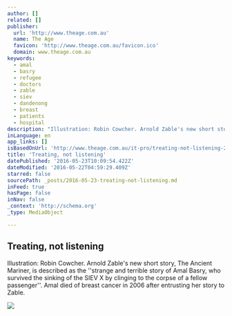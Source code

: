 ```yaml
---
author: []
related: []
publisher:
  url: 'http://www.theage.com.au'
  name: The Age
  favicon: 'http://www.theage.com.au/favicon.ico'
  domain: www.theage.com.au
keywords:
  - amal
  - basry
  - refugee
  - doctors
  - zable
  - siev
  - dandenong
  - breast
  - patients
  - hospital
description: "Illustration: Robin Cowcher. Arnold Zable's new short story, The Ancient Mariner, is described as the ''strange and terrible story of Amal Basry, who survived the sinking of the SIEV X by clinging to the corpse of a fellow passenger''. Amal died of breast cancer in 2006 after entrusting her story to Zable."
inLanguage: en
app_links: []
isBasedOnUrl: 'http://www.theage.com.au/it-pro/treating-not-listening-20110830-1jk13'
title: 'Treating, not listening'
datePublished: '2016-05-23T10:09:54.422Z'
dateModified: '2016-05-22T04:59:29.409Z'
starred: false
sourcePath: _posts/2016-05-23-treating-not-listening.md
inFeed: true
hasPage: false
inNav: false
_context: 'http://schema.org'
_type: MediaObject

---
```

<article style=""><h1>Treating, not listening</h1><p>Illustration: Robin Cowcher. Arnold Zable's new short story, The Ancient Mariner, is described as the ''strange and terrible story of Amal Basry, who survived the sinking of the SIEV X by clinging to the corpse of a fellow passenger''. Amal died of breast cancer in 2006 after entrusting her story to Zable.</p><img src="http://www.theage.com.au/content/dam/images/1/j/j/z/w/image.related.articleLeadwide.620x349.1jk13.png/1314751489780.jpg" /></article>
